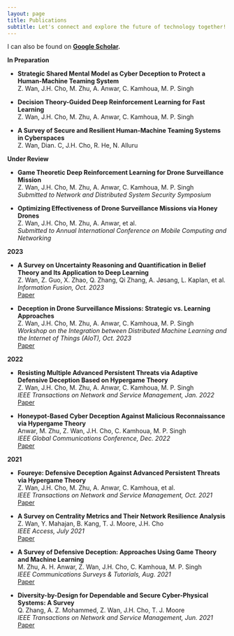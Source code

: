 ```yaml
---
layout: page
title: Publications
subtitle: Let's connect and explore the future of technology together!
---
```


I can also be found on **[Google Scholar](https://scholar.google.com/citations?user=0Z8N7zYAAAAJ).**

**In Preparation**

- **Strategic Shared Mental Model as Cyber Deception to Protect a Human-Machine Teaming System**  
  Z. Wan, J.H. Cho, M. Zhu, A. Anwar, C. Kamhoua, M. P. Singh  

- **Decision Theory-Guided Deep Reinforcement Learning for Fast Learning**  
  Z. Wan, J.H. Cho, M. Zhu, A. Anwar, C. Kamhoua, M. P. Singh  

- **A Survey of Secure and Resilient Human-Machine Teaming Systems in Cyberspaces**  
  Z. Wan, Dian. C, J.H. Cho, R. He, N. Alluru  

**Under Review**

- **Game Theoretic Deep Reinforcement Learning for Drone Surveillance Mission**  
  Z. Wan, J.H. Cho, M. Zhu, A. Anwar, C. Kamhoua, M. P. Singh  
  *Submitted to Network and Distributed System Security Symposium*  

- **Optimizing Effectiveness of Drone Surveillance Missions via Honey Drones**  
  Z. Wan, J.H. Cho, M. Zhu, A. Anwar, et al.  
  *Submitted to Annual International Conference on Mobile Computing and Networking*


**2023**

- **A Survey on Uncertainty Reasoning and Quantification in Belief Theory and Its Application to Deep Learning**  
  Z. Wan, Z. Guo, X. Zhao, Q. Zhang, Qi Zhang, A. Jøsang, L. Kaplan, et al.  
  *Information Fusion, Oct. 2023*  
  [Paper](https://www.sciencedirect.com/science/article/pii/S1566253523003032)

- **Deception in Drone Surveillance Missions: Strategic vs. Learning Approaches**  
  Z. Wan, J.H. Cho, M. Zhu, A. Anwar, C. Kamhoua, M. P. Singh  
  *Workshop on the Integration between Distributed Machine Learning and the Internet of Things (AIoT), Oct. 2023*  
  [Paper](https://dl.acm.org/doi/abs/10.1145/3565287.3616525)

**2022**

- **Resisting Multiple Advanced Persistent Threats via Adaptive Defensive Deception Based on Hypergame Theory**  
  Z. Wan, J.H. Cho, M. Zhu, A. Anwar, C. Kamhoua, M. P. Singh  
  *IEEE Transactions on Network and Service Management, Jan. 2022*  
  [Paper](https://ieeexplore.ieee.org/abstract/document/10040491/)

- **Honeypot-Based Cyber Deception Against Malicious Reconnaissance via Hypergame Theory**  
  Anwar, M. Zhu, Z. Wan, J.H. Cho, C. Kamhoua, M. P. Singh  
  *IEEE Global Communications Conference, Dec. 2022*  
  [Paper](https://ieeexplore.ieee.org/abstract/document/10000813/)

**2021**

- **Foureye: Defensive Deception Against Advanced Persistent Threats via Hypergame Theory**  
  Z. Wan, J.H. Cho, M. Zhu, A. Anwar, C. Kamhoua, et al.  
  *IEEE Transactions on Network and Service Management, Oct. 2021*  
  [Paper](https://ieeexplore.ieee.org/abstract/document/9559403/)

- **A Survey on Centrality Metrics and Their Network Resilience Analysis**  
  Z. Wan, Y. Mahajan, B. Kang, T. J. Moore, J.H. Cho  
  *IEEE Access, July 2021*  
  [Paper](https://ieeexplore.ieee.org/abstract/document/9471855/)

- **A Survey of Defensive Deception: Approaches Using Game Theory and Machine Learning**  
  M. Zhu, A. H. Anwar, Z. Wan, J.H. Cho, C. Kamhoua, M. P. Singh  
  *IEEE Communications Surveys & Tutorials, Aug. 2021*  
  [Paper](https://ieeexplore.ieee.org/abstract/document/9508449/)

- **Diversity-by-Design for Dependable and Secure Cyber-Physical Systems: A Survey**  
  Q. Zhang, A. Z. Mohammed, Z. Wan, J.H. Cho, T. J. Moore  
  *IEEE Transactions on Network and Service Management, Jun. 2021*  
  [Paper](https://ieeexplore.ieee.org/abstract/document/9462505/)

